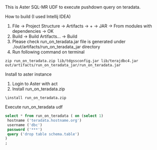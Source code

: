 This is Aster SQL-MR UDF to execute pushdown query on teradata. 

How to build (I used Intellij IDEA)
1. File -> Project Structure -> Artifacts -> + -> JAR -> From modules with dependencies -> OK
2. Build -> Build Artifacts... -> Build
3. Please check run_on_teradata.jar file is generated under ./out/artifacts/run_on_teradata_jar directory
4. Run following command on terminal
```
zip run_on_teradata.zip lib/tdgssconfig.jar lib/terajdbc4.jar out/artifacts/run_on_teradata_jar/run_on_teradata.jar
```

Install to aster instance
1. Login to Aster with act
2. Install run_on_teradata.zip
```
\install run_on_teradata.zip
```

Execute run_on_teradata udf
```sql
select * from run_on_teradata ( on (select 1)
 hostname ('teradata.hostname.org')
 username ('dbc')
 password ('***')
 query ('drop table schema.table')
)
;
```